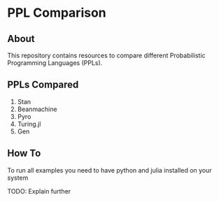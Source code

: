 # PPL Comparison

## About
This repository contains resources to compare different Probabilistic Programming Languages (PPLs).

## PPLs Compared

1. Stan
2. Beanmachine
3. Pyro
4. Turing.jl
5. Gen

## How To

To run all examples you need to have python and julia installed on your system

TODO: Explain further